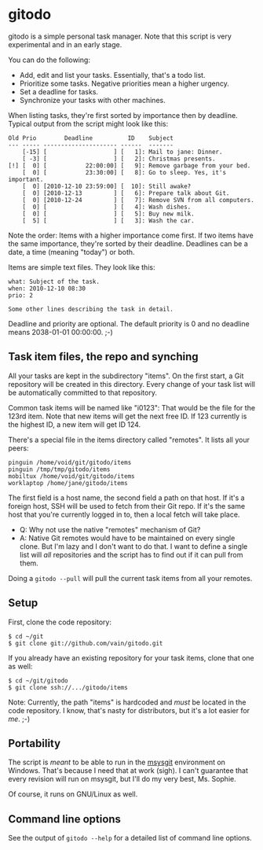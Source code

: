 gitodo
======

gitodo is a simple personal task manager. Note that this script is very
experimental and in an early stage.

You can do the following:

* Add, edit and list your tasks. Essentially, that's a todo list.
* Prioritize some tasks. Negative priorities mean a higher urgency.
* Set a deadline for tasks.
* Synchronize your tasks with other machines.

When listing tasks, they're first sorted by importance then by deadline.
Typical output from the script might look like this:

	Old Prio        Deadline          ID    Subject
	--- ----- --------------------- ------  -------
	    [-15] [                   ] [   1]: Mail to jane: Dinner.
	    [ -3] [                   ] [   2]: Christmas presents.
	[!] [  0] [           22:00:00] [   9]: Remove garbage from your bed.
	    [  0] [           23:30:00] [   8]: Go to sleep. Yes, it's important.
	    [  0] [2010-12-10 23:59:00] [  10]: Still awake?
	    [  0] [2010-12-13         ] [   6]: Prepare talk about Git.
	    [  0] [2010-12-24         ] [   7]: Remove SVN from all computers.
	    [  0] [                   ] [   4]: Wash dishes.
	    [  0] [                   ] [   5]: Buy new milk.
	    [  5] [                   ] [   3]: Wash the car.

Note the order: Items with a higher importance come first. If two items
have the same importance, they're sorted by their deadline. Deadlines
can be a date, a time (meaning "today") or both.

Items are simple text files. They look like this:

	what: Subject of the task.
	when: 2010-12-10 08:30
	prio: 2

	Some other lines describing the task in detail.

Deadline and priority are optional. The default priority is 0 and no
deadline means 2038-01-01 00:00:00. ;-)


Task item files, the repo and synching
--------------------------------------

All your tasks are kept in the subdirectory "items". On the first start,
a Git repository will be created in this directory. Every change of your
task list will be automatically committed to that repository.

Common task items will be named like "i0123": That would be the file for
the 123rd item. Note that new items will get the next free ID. If 123
currently is the highest ID, a new item will get ID 124.

There's a special file in the items directory called "remotes". It lists
all your peers:

	pinguin /home/void/git/gitodo/items
	pinguin /tmp/tmp/gitodo/items
	mobiltux /home/void/git/gitodo/items
	worklaptop /home/jane/gitodo/items

The first field is a host name, the second field a path on that host. If
it's a foreign host, SSH will be used to fetch from their Git repo. If
it's the same host that you're currently logged in to, then a local
fetch will take place.

* Q: Why not use the native "remotes" mechanism of Git?
* A: Native Git remotes would have to be maintained on every single
  clone. But I'm lazy and I don't want to do that. I want to define a
  single list will *all* repositories and the script has to find out
  if it can pull from them.

Doing a `gitodo --pull` will pull the current task items from all your
remotes.


Setup
-----

First, clone the code repository:

	$ cd ~/git
	$ git clone git://github.com/vain/gitodo.git

If you already have an existing repository for your task items, clone
that one as well:

	$ cd ~/git/gitodo
	$ git clone ssh://.../gitodo/items

Note: Currently, the path "items" is hardcoded and *must* be located in
the code repository. I know, that's nasty for distributors, but it's a
lot easier for *me*. ;-)


Portability
-----------

The script is *meant* to be able to run in the
[msysgit](http://code.google.com/p/msysgit/) environment on Windows.
That's because I need that at work (sigh). I can't guarantee that every
revision will run on msysgit, but I'll do my very best, Ms. Sophie.

Of course, it runs on GNU/Linux as well.


Command line options
--------------------

See the output of `gitodo --help` for a detailed list of command line
options.
